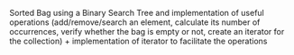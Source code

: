 Sorted Bag using a Binary Search Tree and implementation of useful operations (add/remove/search an element, calculate its number of occurrences, verify whether the bag is empty or not, create an iterator for the collection) + implementation of iterator to facilitate the operations
